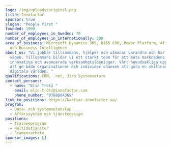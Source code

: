 ```yaml
---
logo: /img/uploads/original.png
title: Innofactor
sponsor: true
slogan: "People first "
founded: 1999
number_of_employees_in_Sweden: 70
number_of_employees_in_internationally: 500
area_of_business: Microsoft Dynamics 365, D365 CRM, Power Platform, Affärssystem
  och Business Intelligence
about_us: "Vi jobbar tillsammans, hjälper och utmanar varandra och har roligt på
  vägen. Tillsammans bildar vi ett starkt team för att möta marknadens krav på
  innovativa och avancerade verksamhetslösningar. Vårt huvudsakliga uppdrag är
  att ge både organisationer och individer chansen att göra en skillnad i den
  digitala världen. "
qualifications: CRM, .net, Jira Systemvetare
contact_persons:
  - name: "Elin Trotz "
    email: elin.trotz@innofactor.com
    phone_number: "0768684369"
link_to_positions: https://karriar.innofactor.se/
program:
  - Data- och systemvetenskap
  - Affärssystem och tjänstedesign
positions:
  - Traineeprogram
  - Heltidstjänster
  - Examensarbete
sponsor_images: []
---
```


